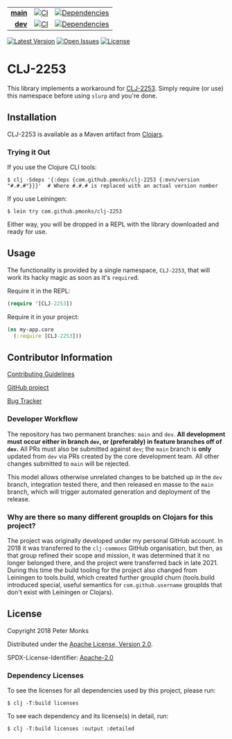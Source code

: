 | | | |
|---:|:---:|:---:|
| [**main**](https://github.com/pmonks/CLJ-2253/tree/main) | [![CI](https://github.com/pmonks/CLJ-2253/workflows/CI/badge.svg?branch=main)](https://github.com/pmonks/CLJ-2253/actions?query=workflow%3Aci) | [![Dependencies](https://github.com/pmonks/CLJ-2253/workflows/dependencies/badge.svg?branch=main)](https://github.com/pmonks/CLJ-2253/actions?query=workflow%3Adependencies) |
| [**dev**](https://github.com/pmonks/CLJ-2253/tree/dev)  | [![CI](https://github.com/pmonks/CLJ-2253/workflows/CI/badge.svg?branch=dev)](https://github.com/pmonks/CLJ-2253/actions?query=workflow%3ACI) | [![Dependencies](https://github.com/pmonks/CLJ-2253/workflows/dependencies/badge.svg?branch=dev)](https://github.com/pmonks/CLJ-2253/actions?query=workflow%3Adependencies) |

[![Latest Version](https://img.shields.io/clojars/v/com.github.pmonks/clj-2253)](https://clojars.org/com.github.pmonks/clj-2253/) [![Open Issues](https://img.shields.io/github/issues/pmonks/CLJ-2253.svg)](https://github.com/pmonks/CLJ-2253/issues) [![License](https://img.shields.io/github/license/pmonks/CLJ-2253.svg)](https://github.com/pmonks/CLJ-2253/blob/main/LICENSE)

# CLJ-2253

This library implements a workaround for [CLJ-2253](https://dev.clojure.org/jira/browse/CLJ-2253).  Simply require (or use) this namespace before using `slurp` and you're done.

## Installation

CLJ-2253 is available as a Maven artifact from [Clojars](https://clojars.org/com.github.pmonks/clj-2253).

### Trying it Out

If you use the Clojure CLI tools:

```shell
$ clj -Sdeps '{:deps {com.github.pmonks/clj-2253 {:mvn/version "#.#.#"}}}'  # Where #.#.# is replaced with an actual version number
```

If you use Leiningen:

```shell
$ lein try com.github.pmonks/clj-2253
```

Either way, you will be dropped in a REPL with the library downloaded and ready for use.

## Usage

The functionality is provided by a single namespace, `CLJ-2253`, that will work its hacky magic as soon as it's `require`d.

Require it in the REPL:

```clojure
(require '[CLJ-2253])
```

Require it in your project:

```clojure
(ns my-app.core
  (:require [CLJ-2253]))
```

## Contributor Information

[Contributing Guidelines](https://github.com/pmonks/CLJ-2253/blob/main/.github/CONTRIBUTING.md)

[GitHub project](https://github.com/pmonks/CLJ-2253)

[Bug Tracker](https://github.com/pmonks/CLJ-2253/issues)

### Developer Workflow

The repository has two permanent branches: `main` and `dev`.  **All development must occur either in branch `dev`, or (preferably) in feature branches off of `dev`.**  All PRs must also be submitted against `dev`; the `main` branch is **only** updated from `dev` via PRs created by the core development team.  All other changes submitted to `main` will be rejected.

This model allows otherwise unrelated changes to be batched up in the `dev` branch, integration tested there, and then released en masse to the `main` branch, which will trigger automated generation and deployment of the release.

### Why are there so many different groupIds on Clojars for this project?

The project was originally developed under my personal GitHub account.  In 2018 it was transferred to the `clj-commons` GitHub organisation, but then, as that group refined their scope and mission, it was determined that it no longer belonged there, and the project were transferred back in late 2021.  During this time the build tooling for the project also changed from Leiningen to tools.build, which created further groupId churn (tools.build introduced special, useful semantics for `com.github.username` groupIds that don't exist with Leiningen or Clojars).

## License

Copyright 2018 Peter Monks

Distributed under the [Apache License, Version 2.0](http://www.apache.org/licenses/LICENSE-2.0).

SPDX-License-Identifier: [Apache-2.0](https://spdx.org/licenses/Apache-2.0)

### Dependency Licenses

To see the licenses for all dependencies used by this project, please run:

```shell
$ clj -T:build licenses
```

To see each dependency and its license(s) in detail, run:

```shell
$ clj -T:build licenses :output :detailed
```
